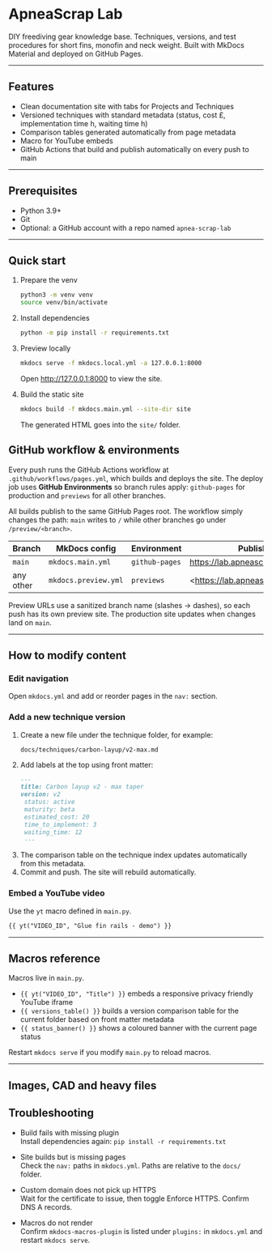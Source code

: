 # ApneaScrap Lab

DIY freediving gear knowledge base. Techniques, versions, and test procedures for short fins, monofin and neck weight. Built with MkDocs Material and deployed on GitHub Pages.

---

## Features

- Clean documentation site with tabs for Projects and Techniques
- Versioned techniques with standard metadata (status, cost £, implementation time h, waiting time h)
- Comparison tables generated automatically from page metadata
- Macro for YouTube embeds
- GitHub Actions that build and publish automatically on every push to main

---

## Prerequisites

- Python 3.9+
- Git
- Optional: a GitHub account with a repo named `apnea-scrap-lab`

---

## Quick start

1. Prepare the venv
   ```bash
   python3 -m venv venv
   source venv/bin/activate
   ```

2. Install dependencies
   ```bash
   python -m pip install -r requirements.txt
   ```

3. Preview locally
   ```bash
   mkdocs serve -f mkdocs.local.yml -a 127.0.0.1:8000
   ```
   Open http://127.0.0.1:8000 to view the site.

4. Build the static site
   ```bash
   mkdocs build -f mkdocs.main.yml --site-dir site
   ```
   The generated HTML goes into the `site/` folder.

## GitHub workflow & environments

Every push runs the GitHub Actions workflow at
`.github/workflows/pages.yml`, which builds and deploys the site.
The deploy job uses **GitHub Environments** so branch rules apply:
`github-pages` for production and `previews` for all other branches.

All builds publish to the same GitHub Pages root. The workflow simply
changes the path: `main` writes to `/` while other branches go under
`/preview/<branch>`.

| Branch         | MkDocs config        | Environment    | Published URL                                     |
| -------------- | -------------------- | -------------- | ------------------------------------------------- |
| `main`         | `mkdocs.main.yml`    | `github-pages` | <https://lab.apneascrap.com/>                     |
| any other      | `mkdocs.preview.yml` | `previews`     | <https://lab.apneascrap.com/preview/<branch>/>    |

Preview URLs use a sanitized branch name (slashes → dashes), so each push has
its own preview site. The production site updates when changes land on `main`.

---

## How to modify content

### Edit navigation
Open `mkdocs.yml` and add or reorder pages in the `nav:` section.

### Add a new technique version
1. Create a new file under the technique folder, for example:
   ```
   docs/techniques/carbon-layup/v2-max.md
   ```
2. Add labels at the top using front matter:
   ```markdown
   ---
   title: Carbon layup v2 - max taper
   version: v2
    status: active
    maturity: beta
    estimated_cost: 20
    time_to_implement: 3
    waiting_time: 12
    ---
    ```
3. The comparison table on the technique index updates automatically from this metadata.
4. Commit and push. The site will rebuild automatically.

### Embed a YouTube video
Use the `yt` macro defined in `main.py`.
```markdown
{{ yt("VIDEO_ID", "Glue fin rails - demo") }}
```

---

## Macros reference

Macros live in `main.py`.

- `{{ yt("VIDEO_ID", "Title") }}` embeds a responsive privacy friendly YouTube iframe
- `{{ versions_table() }}` builds a version comparison table for the current folder based on front matter metadata
- `{{ status_banner() }}` shows a coloured banner with the current page status

Restart `mkdocs serve` if you modify `main.py` to reload macros.

---

## Images, CAD and heavy files

## Troubleshooting

- Build fails with missing plugin  
  Install dependencies again: `pip install -r requirements.txt`

- Site builds but is missing pages  
  Check the `nav:` paths in `mkdocs.yml`. Paths are relative to the `docs/` folder.

- Custom domain does not pick up HTTPS  
  Wait for the certificate to issue, then toggle Enforce HTTPS. Confirm DNS A records.

- Macros do not render  
  Confirm `mkdocs-macros-plugin` is listed under `plugins:` in `mkdocs.yml` and restart `mkdocs serve`.
